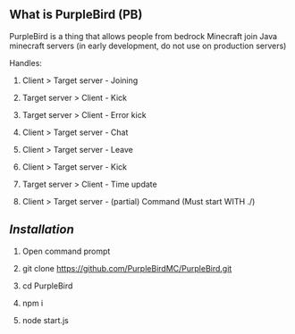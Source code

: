 ## What is PurpleBird (PB)

PurpleBird is a thing that allows people from bedrock Minecraft join Java minecraft servers (in early development, do not use on production servers)

Handles:

  1. Client > Target server - Joining 
  
  2. Target server > Client - Kick
  
  3. Target server > Client - Error kick
  
  4. Client > Target server - Chat
  
  5. Client > Target server - Leave

  6. Client > Target server - Kick 

  7. Target server > Client - Time update 

  8. Client > Target server - (partial) Command (Must start WITH ./)

##      ***Installation***
1. Open command prompt

2. git clone https://github.com/PurpleBirdMC/PurpleBird.git

3. cd PurpleBird

4. npm i

5. node start.js

